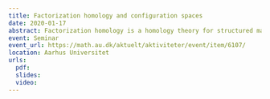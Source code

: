 ```yaml
---
title: Factorization homology and configuration spaces
date: 2020-01-17
abstract: Factorization homology is a homology theory for structured manifolds (e.g. oriented or parallelized) which finds its roots in topological and conformal field theory (cf. Beilinson--Drinfeld, Salvatore, Lurie, Ayala--Francis, Costello--Gwilliam among others). After defining factorization homology, I will explain how to compute it for simply connected closed manifolds over the real numbers using the Lambrechts–Stanley model of configuration spaces. 
event: Seminar
event_url: https://math.au.dk/aktuelt/aktiviteter/event/item/6107/
location: Aarhus Universitet
urls:
  pdf:
  slides:
  video:
---
```

